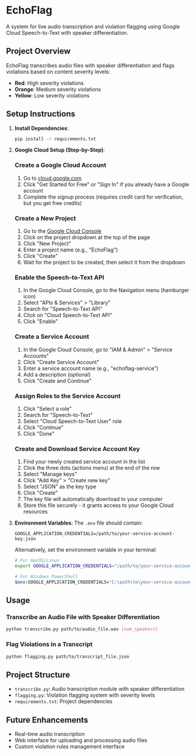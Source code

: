 # EchoFlag

A system for live audio transcription and violation flagging using Google Cloud Speech-to-Text with speaker differentiation.

## Project Overview

EchoFlag transcribes audio files with speaker differentiation and flags violations based on content severity levels:
- **Red**: High severity violations
- **Orange**: Medium severity violations
- **Yellow**: Low severity violations

## Setup Instructions

1. **Install Dependencies**:
   ```bash
   pip install -r requirements.txt
   ```

2. **Google Cloud Setup (Step-by-Step)**:

   ### Create a Google Cloud Account
   1. Go to [cloud.google.com](https://cloud.google.com/)
   2. Click "Get Started for Free" or "Sign In" if you already have a Google account
   3. Complete the signup process (requires credit card for verification, but you get free credits)

   ### Create a New Project
   1. Go to the [Google Cloud Console](https://console.cloud.google.com/)
   2. Click on the project dropdown at the top of the page
   3. Click "New Project"
   4. Enter a project name (e.g., "EchoFlag")
   5. Click "Create"
   6. Wait for the project to be created, then select it from the dropdown

   ### Enable the Speech-to-Text API
   1. In the Google Cloud Console, go to the Navigation menu (hamburger icon)
   2. Select "APIs & Services" > "Library"
   3. Search for "Speech-to-Text API"
   4. Click on "Cloud Speech-to-Text API"
   5. Click "Enable"

   ### Create a Service Account
   1. In the Google Cloud Console, go to "IAM & Admin" > "Service Accounts"
   2. Click "Create Service Account"
   3. Enter a service account name (e.g., "echoflag-service")
   4. Add a description (optional)
   5. Click "Create and Continue"

   ### Assign Roles to the Service Account
   1. Click "Select a role"
   2. Search for "Speech-to-Text"
   3. Select "Cloud Speech-to-Text User" role
   4. Click "Continue"
   5. Click "Done"

   ### Create and Download Service Account Key
   1. Find your newly created service account in the list
   2. Click the three dots (actions menu) at the end of the row
   3. Select "Manage keys"
   4. Click "Add Key" > "Create new key"
   5. Select "JSON" as the key type
   6. Click "Create"
   7. The key file will automatically download to your computer
   8. Store this file securely - it grants access to your Google Cloud resources

3. **Environment Variables**:
   The `.env` file should contain:
   ```
   GOOGLE_APPLICATION_CREDENTIALS=/path/to/your-service-account-key.json
   ```
   
   Alternatively, set the environment variable in your terminal:
   ```bash
   # For macOS/Linux
   export GOOGLE_APPLICATION_CREDENTIALS="/path/to/your-service-account-key.json"
   
   # For Windows PowerShell
   $env:GOOGLE_APPLICATION_CREDENTIALS="C:\path\to\your-service-account-key.json"
   ```

## Usage

### Transcribe an Audio File with Speaker Differentiation

```bash
python transcribe.py path/to/audio_file.wav [num_speakers]
```

### Flag Violations in a Transcript

```bash
python flagging.py path/to/transcript_file.json
```

## Project Structure

- `transcribe.py`: Audio transcription module with speaker differentiation
- `flagging.py`: Violation flagging system with severity levels
- `requirements.txt`: Project dependencies

## Future Enhancements

- Real-time audio transcription
- Web interface for uploading and processing audio files
- Custom violation rules management interface
